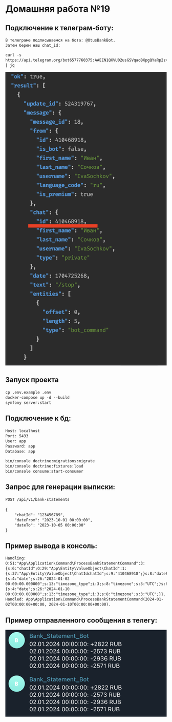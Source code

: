 # Домашняя работа №19

## Подключение к телеграм-боту:

```
В телеграме подписываемся на бота: @OtusBankBot.
Затем берем наш chat_id:
```
```
curl -s https://api.telegram.org/bot6577760375:AAEEN1QXVU02usGSVqaoBXpgQYaRp2z4KIw/getUpdates | jq
```
![Screenshot](./example.png)


## Запуск проекта

```shell
cp .env.example .env
docker-compose up -d --build
symfony server:start
```

## Подключение к бд:
```
Host: localhost
Port: 5433
User: app
Password: app
Database: app
```


```
bin/console doctrine:migrations:migrate
bin/console doctrine:fixtures:load
bin/console consume:start-consumer
```

## Запрос для генерации выписки:

```
POST /api/v1/bank-statements

{
    "chatId": "123456789",
    "dateFrom": "2023-10-01 00:00:00",
    "dateTo": "2023-10-05 00:00:00"
}
```

## Пример вывода в консоль:

```
Handling: O:51:"App\Application\Command\ProcessBankStatementCommand":3:{s:6:"chatId";O:29:"App\Entity\ValueObject\ChatId":1:{s:37:"App\Entity\ValueObject\ChatIdchatId";s:9:"410468918";}s:8:"dateFrom";O:8:"DateTime":3:{s:4:"date";s:26:"2024-01-02 00:00:00.000000";s:13:"timezone_type";i:3;s:8:"timezone";s:3:"UTC";}s:6:"dateTo";O:8:"DateTime":3:{s:4:"date";s:26:"2024-01-10 00:00:00.000000";s:13:"timezone_type";i:3;s:8:"timezone";s:3:"UTC";}}.
Handled: App\Application\Command\ProcessBankStatementCommand(2024-01-02T00:00:00+00:00, 2024-01-10T00:00:00+00:00).
```

## Пример отправленного сообщения в телегу:

![Screenshot](./msg.png)